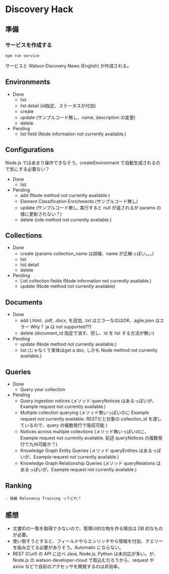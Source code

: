 # Discovery Hack

## 準備

### サービスを作成する

```
npm run service
```

サービスと Watson Discovery News (English) が作成される。

## Environments
* Done
    - list
    - list detail (id指定、ステータスが付加)
    - create
    - update (サンプルコード無し、name, description の変更)
    - delete
* Pending
    - list field (Node information not currently available.)

## Configurations
Node.js ではあまり操作できなそう。createEnvironment で自動生成されるので気にする必要ない？
* Done
    - list
* Pending
    - add (Node method not currently available.)
    - Element Classification Enrichments (サンプルコード無し)
    - update (サンプルコード無し, 実行すると null が返されるが params の値に更新されない？)
    - delete (ode method not currently available.)

## Collections
* Done
    - create (params collection_name は誤植、name が正解っぽい。。。)
    - list
    - list detail
    - delete
* Pending
    - List collection fields (Node information not currently available.)
    - update (Node method not currently available)

## Documents
* Done
    - add (.html, .pdf, .docx, を追加, .txt はエラーなのはOK、agile.json はエラー Why？ ja は not supported??)
    - delete (document_id 指定で消す、但し、id を list する方法が無い)
* Pending
    - update (Node method not currently available.)
    - list (じゃなくて実体はget a doc, しかも Node method not currently available.)

## Queries
* Done
    - Query your collection
* Pending
    - Query ingestion notices (メソッド queryNotices はあるっぽいが、Example request not currently available.)
    - Multiple collection querying (メソッド無いっぽいのに Example request not currently available. RESTだと対象の collection_id を渡しているので、query の複数発行で吸収可能 )
    - Notices across multiple collections (メソッド無いっぽいのに、Example request not currently available. 前述 queryNotices の複数発行で九州可能か？)
    - Knowledge Graph Entity Queries (メソッド queryEntities はあるっぽいが、Example request not currently available.)
    - Knowledge Graph Relationship Queries (メソッド queryRelations はあるっぽいが、Example request not currently available.)

## Ranking
    - 後継 Relevancy Training ってどれ？

## 感想
* 文書IDの一覧を取得できないので、管理UI的な物を作る場合は DB 的なものが必要。
* 使い倒そうとすると、フィールドやらエンリッチやら情報を付加、クエリーを組み立てる必要がありそう。Automatic にならない。
* REST (Curl) の API に比べ Java, Node.js, Python は未対応が多い。が、Node.js の watson-developer-cloud で取込むだろうから、request や axios などで自前のアクセッサを開発するのは非効率。